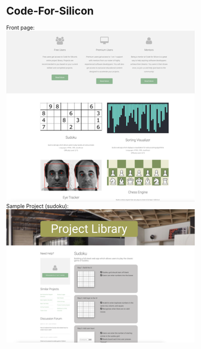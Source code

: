 # Code-For-Silicon
Front page:
![Homepage](home.png)
Sample Project (sudoku):
![Sample Project](project-sample.png)
